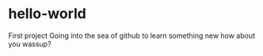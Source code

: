 # hello-world
First project
Going into the sea of github to learn something new
how about you
 wassup?
